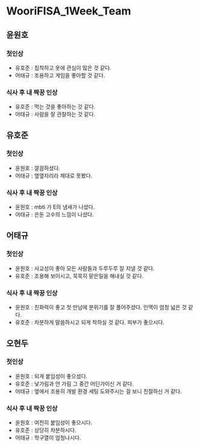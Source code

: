 # WooriFISA_1Week_Team

## 윤원호

### 첫인상
- 유호준 : 침착하고 옷에 관심이 많은 것 같다.
- 어태규 : 조용하고 게임을 좋아할 것 같다.

### 식사 후 내 짝꿍 인상
- 유호준 : 먹는 것을 좋아하는 것 같다.
- 어태규 : 사람을 잘 관찰하는 것 같다.
## 유호준

### 첫인상
- 윤원호 : 깔끔하셨다.
- 어태규 : 옆옆자리라 제대로 못봤다.

### 식사 후 내 짝꿍 인상
- 윤원호 : mbti 가 E의 냄새가 나셨다. 
- 어태규 : 은둔 고수의 느낌이 나셨다.

## 어태규

### 첫인상
- 윤원호 : 사교성이 좋아 모든 사람들과 두루두루 잘 지낼 것 같다.
- 유호준 : 조용해 보이시고, 묵묵히 맡은일을 해내실 것 같다.

### 식사 후 내 짝꿍 인상
- 윤원호 : 친화력이 좋고 첫 만남에 분위기를 잘 풀어주셨다. 인맥이 엄청 넓은 것 같다.
- 유호준 : 차분하게 말씀하시고 되게 착하실 것 같다. 피부가 좋으시다.

## 오현두

### 첫인상
- 윤원호 : 되게 붙임성이 좋으셨다.
- 유호준 : 낯가림과 안 가림 그 중간 어딘가이신 거 같다.
- 어태규 : 옆에서 조용히 개발 환경 세팅 도와주시는 걸 보니 친절하신 거 같다.

### 식사 후 내 짝꿍 인상
- 윤원호 : 여전히 붙임성이 좋으시다.
- 유호준 : 상당히 차분하시다.
- 어태규 : 학구열이 엄청나시다.
